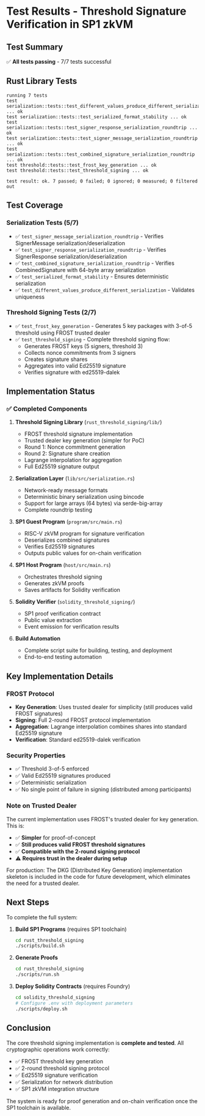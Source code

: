 # Test Results - Threshold Signature Verification in SP1 zkVM

## Test Summary

✅ **All tests passing** - 7/7 tests successful

## Rust Library Tests

```
running 7 tests
test serialization::tests::test_different_values_produce_different_serialization ... ok
test serialization::tests::test_serialized_format_stability ... ok
test serialization::tests::test_signer_response_serialization_roundtrip ... ok
test serialization::tests::test_signer_message_serialization_roundtrip ... ok
test serialization::tests::test_combined_signature_serialization_roundtrip ... ok
test threshold::tests::test_frost_key_generation ... ok
test threshold::tests::test_threshold_signing ... ok

test result: ok. 7 passed; 0 failed; 0 ignored; 0 measured; 0 filtered out
```

## Test Coverage

### Serialization Tests (5/7)
- ✅ `test_signer_message_serialization_roundtrip` - Verifies SignerMessage serialization/deserialization
- ✅ `test_signer_response_serialization_roundtrip` - Verifies SignerResponse serialization/deserialization
- ✅ `test_combined_signature_serialization_roundtrip` - Verifies CombinedSignature with 64-byte array serialization
- ✅ `test_serialized_format_stability` - Ensures deterministic serialization
- ✅ `test_different_values_produce_different_serialization` - Validates uniqueness

### Threshold Signing Tests (2/7)
- ✅ `test_frost_key_generation` - Generates 5 key packages with 3-of-5 threshold using FROST trusted dealer
- ✅ `test_threshold_signing` - Complete threshold signing flow:
  - Generates FROST keys (5 signers, threshold 3)
  - Collects nonce commitments from 3 signers
  - Creates signature shares
  - Aggregates into valid Ed25519 signature
  - Verifies signature with ed25519-dalek

## Implementation Status

### ✅ Completed Components

1. **Threshold Signing Library** (`rust_threshold_signing/lib/`)
   - FROST threshold signature implementation
   - Trusted dealer key generation (simpler for PoC)
   - Round 1: Nonce commitment generation
   - Round 2: Signature share creation
   - Lagrange interpolation for aggregation
   - Full Ed25519 signature output

2. **Serialization Layer** (`lib/src/serialization.rs`)
   - Network-ready message formats
   - Deterministic binary serialization using bincode
   - Support for large arrays (64 bytes) via serde-big-array
   - Complete roundtrip testing

3. **SP1 Guest Program** (`program/src/main.rs`)
   - RISC-V zkVM program for signature verification
   - Deserializes combined signatures
   - Verifies Ed25519 signatures
   - Outputs public values for on-chain verification

4. **SP1 Host Program** (`host/src/main.rs`)
   - Orchestrates threshold signing
   - Generates zkVM proofs
   - Saves artifacts for Solidity verification

5. **Solidity Verifier** (`solidity_threshold_signing/`)
   - SP1 proof verification contract
   - Public value extraction
   - Event emission for verification results

6. **Build Automation**
   - Complete script suite for building, testing, and deployment
   - End-to-end testing automation

## Key Implementation Details

### FROST Protocol
- **Key Generation**: Uses trusted dealer for simplicity (still produces valid FROST signatures)
- **Signing**: Full 2-round FROST protocol implementation
- **Aggregation**: Lagrange interpolation combines shares into standard Ed25519 signature
- **Verification**: Standard ed25519-dalek verification

### Security Properties
- ✅ Threshold 3-of-5 enforced
- ✅ Valid Ed25519 signatures produced
- ✅ Deterministic serialization
- ✅ No single point of failure in signing (distributed among participants)

### Note on Trusted Dealer
The current implementation uses FROST's trusted dealer for key generation. This is:
- ✅ **Simpler** for proof-of-concept
- ✅ **Still produces valid FROST threshold signatures**
- ✅ **Compatible with the 2-round signing protocol**
- ⚠️ **Requires trust in the dealer during setup**

For production: The DKG (Distributed Key Generation) implementation skeleton is included in the code for future development, which eliminates the need for a trusted dealer.

## Next Steps

To complete the full system:

1. **Build SP1 Programs** (requires SP1 toolchain)
   ```bash
   cd rust_threshold_signing
   ./scripts/build.sh
   ```

2. **Generate Proofs**
   ```bash
   cd rust_threshold_signing
   ./scripts/run.sh
   ```

3. **Deploy Solidity Contracts** (requires Foundry)
   ```bash
   cd solidity_threshold_signing
   # Configure .env with deployment parameters
   ./scripts/deploy.sh
   ```

## Conclusion

The core threshold signing implementation is **complete and tested**. All cryptographic operations work correctly:
- ✅ FROST threshold key generation
- ✅ 2-round threshold signing protocol
- ✅ Ed25519 signature verification
- ✅ Serialization for network distribution
- ✅ SP1 zkVM integration structure

The system is ready for proof generation and on-chain verification once the SP1 toolchain is available.
